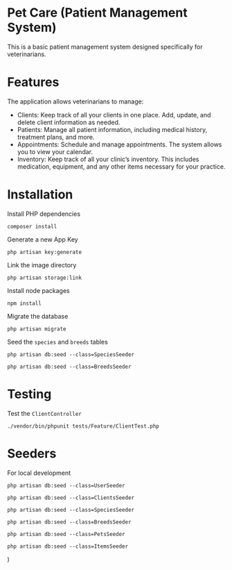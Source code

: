 # Pet Care (Patient Management System)

This is a basic patient management system designed specifically for veterinarians. 

# Features
The application allows veterinarians to manage:

- Clients: Keep track of all your clients in one place. Add, update, and delete client information as needed.
- Patients: Manage all patient information, including medical history, treatment plans, and more.
- Appointments: Schedule and manage appointments. The system allows you to view your calendar.
- Inventory: Keep track of all your clinic’s inventory. This includes medication, equipment, and any other items necessary for your practice.

# Installation

Install PHP dependencies
````
composer install
````
Generate a new App Key
````
php artisan key:generate
````
Link the image directory
````
php artisan storage:link
````
Install node packages
````
npm install
````
Migrate the database
````
php artisan migrate
````
Seed the `species` and `breeds` tables
```
php artisan db:seed --class=SpeciesSeeder

php artisan db:seed --class=BreedsSeeder
```

# Testing
Test the `ClientController`
````
./vendor/bin/phpunit tests/Feature/ClientTest.php
````

# Seeders
For local development
````
php artisan db:seed --class=UserSeeder

php artisan db:seed --class=ClientsSeeder

php artisan db:seed --class=SpeciesSeeder

php artisan db:seed --class=BreedsSeeder

php artisan db:seed --class=PetsSeeder

php artisan db:seed --class=ItemsSeeder
````
)
